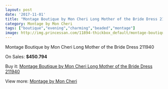 ```yaml
---
layout: post
date: '2017-11-01'
title: "Montage Boutique by Mon Cheri Long Mother of the Bride Dress 211940"
category: Montage by Mon Cheri
tags: ["boutique","evening","charming","beaded","montage"]
image: http://img.princessan.com/11894-thickbox_default/montage-boutique-by-mon-cheri-long-mother-of-the-bride-dress-211940.jpg
---
```

Montage Boutique by Mon Cheri Long Mother of the Bride Dress 211940

On Sales: **$450.794**
<a href="https://www.princessan.com/en/montage-by-mon-cheri/5566-montage-boutique-by-mon-cheri-long-mother-of-the-bride-dress-211940.html"><amp-img layout="responsive" width="600" height="600" src="//img.princessan.com/11894-thickbox_default/montage-boutique-by-mon-cheri-long-mother-of-the-bride-dress-211940.jpg" alt="Montage Boutique by Mon Cheri Long Mother of the Bride Dress 211940 0" /></a>
<a href="https://www.princessan.com/en/montage-by-mon-cheri/5566-montage-boutique-by-mon-cheri-long-mother-of-the-bride-dress-211940.html"><amp-img layout="responsive" width="600" height="600" src="//img.princessan.com/11896-thickbox_default/montage-boutique-by-mon-cheri-long-mother-of-the-bride-dress-211940.jpg" alt="Montage Boutique by Mon Cheri Long Mother of the Bride Dress 211940 1" /></a>
<a href="https://www.princessan.com/en/montage-by-mon-cheri/5566-montage-boutique-by-mon-cheri-long-mother-of-the-bride-dress-211940.html"><amp-img layout="responsive" width="600" height="600" src="//img.princessan.com/11895-thickbox_default/montage-boutique-by-mon-cheri-long-mother-of-the-bride-dress-211940.jpg" alt="Montage Boutique by Mon Cheri Long Mother of the Bride Dress 211940 2" /></a>

Buy it: [Montage Boutique by Mon Cheri Long Mother of the Bride Dress 211940](https://www.princessan.com/en/montage-by-mon-cheri/5566-montage-boutique-by-mon-cheri-long-mother-of-the-bride-dress-211940.html "Montage Boutique by Mon Cheri Long Mother of the Bride Dress 211940")

View more: [Montage by Mon Cheri](https://www.princessan.com/en/45-montage-by-mon-cheri "Montage by Mon Cheri")